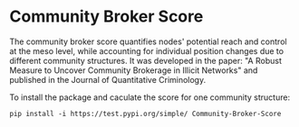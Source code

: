 # Community Broker Score

The community broker score quantifies nodes' potential reach and control at the meso level, while accounting for individual position changes due to different community structures. It was developed in the paper: "A Robust Measure to Uncover Community Brokerage in Illicit Networks" and published in the Journal of Quantitative Criminology. 


To install the package and caculate the score for one community structure: 

```
pip install -i https://test.pypi.org/simple/ Community-Broker-Score
```

